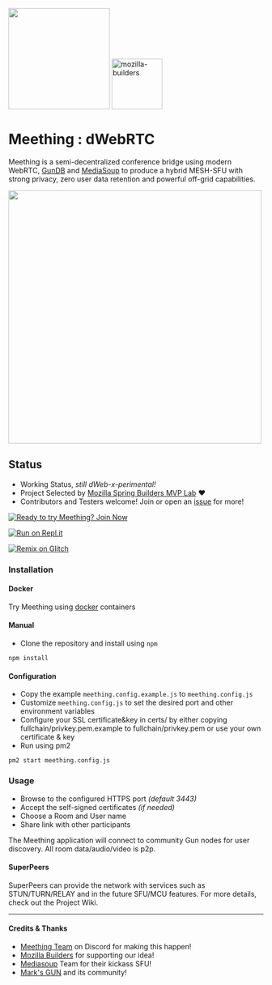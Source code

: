 <img src="https://i.imgur.com/XS79fTC.png" width=200> <img width="100" alt="mozilla-builders" src="https://user-images.githubusercontent.com/1423657/81992335-85346480-9643-11ea-8754-8275e98e06bc.png">


# Meething : dWebRTC

Meething is a semi-decentralized conference bridge using modern WebRTC, [GunDB](http://gun.eco) and [MediaSoup](https://mediasoup.org/) to produce a hybrid MESH-SFU with strong privacy, zero user data retention and powerful off-grid capabilities.

<img src="https://user-images.githubusercontent.com/1423657/78457103-3260a800-76a8-11ea-8c7a-c909c88ba716.png" width=500>

## Status
* Working Status, _still dWeb-x-perimental!_
* Project Selected by [Mozilla Spring Builders MVP Lab](https://builders.mozilla.community/springlab/index.html) :heart:
* Contributors and Testers welcome! Join or open an [issue](https://github.com/meething/webrtc-gun/issues) for more!

[![Ready to try Meething? Join Now](https://user-images.githubusercontent.com/1423657/82707584-a537d980-9c7c-11ea-8253-08f063ac8644.gif)](https://us.meething.space)

[![Run on Repl.it](https://repl.it/badge/github/opencoca/meething)](https://repl.it/github/opencoca/meething)

[![Remix on Glitch](https://cdn.glitch.com/2703baf2-b643-4da7-ab91-7ee2a2d00b5b%2Fremix-button.svg)](https://glitch.com/edit/#!/import/github/https://github.com/meething/webrtc-gun/gun-meething)

### Installation
#### Docker
Try Meething using [docker](https://github.com/meething/meething-docker) containers
#### Manual
* Clone the repository and install using `npm`
```
npm install
```
#### Configuration
* Copy the example `meething.config.example.js` to `meething.config.js`
* Customize `meething.config.js` to set the desired port and other environment variables
* Configure your SSL certificate&key in certs/ by either copying fullchain/privkey.pem.example to fullchain/privkey.pem or use your own certificate & key
* Run using pm2
```
pm2 start meething.config.js
```

### Usage
* Browse to the configured HTTPS port _(default 3443)_
* Accept the self-signed certificates _(if needed)_
* Choose a Room and User name
* Share link with other participants

The Meething  application will connect to community Gun nodes for user discovery. All room data/audio/video is p2p.


#### SuperPeers
SuperPeers can provide the network with services such as STUN/TURN/RELAY and in the future SFU/MCU features. For more details, check out the Project Wiki.

<!--

--------------

## Screenshots


#### Isolation Test @qxip @amark @qvdev
<img src="https://user-images.githubusercontent.com/1423657/77968595-04661700-72e8-11ea-8226-b90fbe8011c8.png" width=500 />
<img src="https://user-images.githubusercontent.com/1423657/77922600-8b43d100-72a1-11ea-9879-8e7751fde140.png" width=500 />

#### 0.1 w/ @yeetmydog
<img src="https://user-images.githubusercontent.com/1423657/77825853-43d80c00-710c-11ea-917c-83c2ddd08959.png" width=500/>

-->

-------------



#### Credits & Thanks
* [Meething Team](https://discord.gg/4vTnfry) on Discord for making this happen!
* [Mozilla Builders](https://builders.mozilla.community/) for supporting our idea!
* [Mediasoup](https://mediasoup.org) Team for their kickass SFU!
* [Mark's GUN](https://gun.eco/) and its community!

